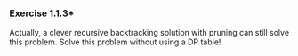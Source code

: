 ### Exercise 1.1.3*

Actually, a clever recursive backtracking solution with pruning can still
solve this problem. Solve this problem without using a DP table!


​			
​		
​	